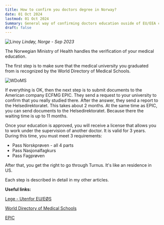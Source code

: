 ```yaml
---
title: How to confirm you doctors degree in Norway?
date: 01 Oct 2024
lastmod: 01 Oct 2024
Summary: General way of confirming doctors education ouside of EU/EEA country in Norway
draft: false
---
```


![Linoy](/img/doctor-in-norway/lindoy.webp)
*Lindøy, Norge - Sep 2023*

The Norwegian Ministry of Health handles the verification of your medical education.

The first step is to make sure that the medical university you graduated from is recognized by the World Directory of Medical Schools.

![WDoMS](/img/doctor-in-norway/WDoMS.png)

If everything is OK, then the next step is to submit documents to the American company ECFMG EPIC. They send a request to your university to confirm that you really studied there. After the answer, they send a report to the Helsedirektoratet. This takes about 2 months. At the same time as EPIC, you can send documents to the Helsedirektoratet. Because there the waiting time is up to 11 months.

Once your education is approved, you will receive a license that allows you to work under the supervision of another doctor. It is valid for 3 years. During this time, you must meet 3 requirements:

* Pass Norskprøven - all 4 parts
* Pass Nasjonalfagkurs
* Pass Fagprøven

After that, you get the right to go through Turnus. It's like an residence in US.

Each step is described in detail in my other articles.

**Useful links:**

[Lege - Utenfor EU/EØS](https://www.helsedirektoratet.no/tema/autorisasjon-og-spesialistutdanning/autorisasjon-og-lisens?path=15-3-2-lege-utenfor-eueos#:~:text=Du%20b%C3%B8r%20legge%20ved%20autorisasjon,om%20type%20stilling%20og%20arbeid.)

[World Directory of Medical Schools](https://search.wdoms.org/)

[EPIC](https://www.ecfmg.org/psv/instructions-norway.html)
